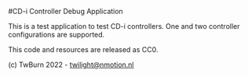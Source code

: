 #CD-i Controller Debug Application

This is a test application to test CD-i controllers.
One and two controller configurations are supported.

This code and resources are released as CC0.

(c) TwBurn 2022 - twilight@nmotion.nl